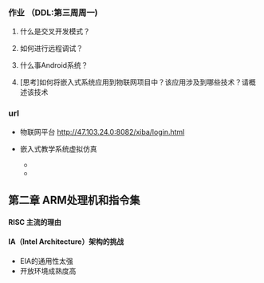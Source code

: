 
### 作业 （DDL:第三周周一)  

1. 什么是交叉开发模式？


2. 如何进行远程调试？


3. 什么事Android系统？

4. [思考]如何将嵌入式系统应用到物联网项目中？该应用涉及到哪些技术？请概述该技术

### url

- 物联网平台
http://47.103.24.0:8082/xiba/login.html

- 嵌入式教学系统虚拟仿真
    
    - 
    - 

## 第二章 ARM处理机和指令集
#### RISC 主流的理由
#### IA（Intel Architecture）架构的挑战
- EIA的通用性太强
- 开放环境成熟度高